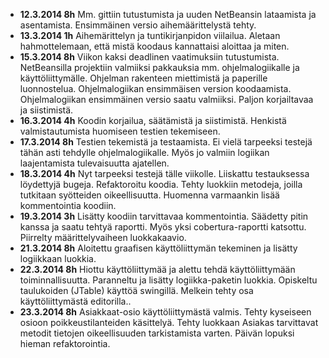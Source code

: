 - **12.3.2014 8h** Mm. gittiin tutustumista ja uuden NetBeansin lataamista ja asentamista. Ensimmäinen versio aihemäärittelystä tehty.
- **13.3.2014 1h** Aihemärittelyn ja tuntikirjanpidon viilailua. Aletaan hahmottelemaan, että mistä koodaus kannattaisi aloittaa ja miten.
- **15.3.2014 8h** Viikon kaksi deadlinen vaatimuksiin tutustumista. NetBeansilla projektiin valmiiksi pakkauksia mm. ohjelmalogiikalle ja käyttöliittymälle. Ohjelman rakenteen miettimistä ja paperille luonnostelua. Ohjelmalogiikan ensimmäisen version koodaamista. Ohjelmalogiikan ensimmäinen versio saatu valmiiksi. Paljon korjailtavaa ja siistimistä.
- **16.3.2014 4h** Koodin korjailua, säätämistä ja siistimistä. Henkistä valmistautumista huomiseen testien tekemiseen.
- **17.3.2014 8h** Testien tekemistä ja testaamista. Ei vielä tarpeeksi testejä tähän asti tehdylle ohjelmalogiikalle. Myös jo valmiin logiikan laajentamista tulevaisuutta ajatellen.
- **18.3.2014 4h** Nyt tarpeeksi testejä tälle viikolle. Liiskattu testauksessa löydettyjä bugeja. Refaktoroitu koodia. Tehty luokkiin metodeja, joilla tutkitaan syötteiden oikeellisuutta. Huomenna varmaankin lisää kommentointia koodiin.
- **19.3.2014 3h** Lisätty koodiin tarvittavaa kommentointia. Säädetty pitin kanssa ja saatu tehtyä raportti. Myös yksi cobertura-raportti katsottu. Piirrelty määrittelyvaiheen luokkakaavio.
- **21.3.2014 8h** Aloitettu graafisen käyttöliittymän tekeminen ja lisätty logiikkaan luokkia.
- **22.3.2014 8h** Hiottu käyttöliittymää ja alettu tehdä käyttöliittymään toiminnallisuutta. Paranneltu ja lisätty logiikka-paketin luokkia. Opiskeltu taulukoiden (JTable) käyttöä swingillä. Melkein tehty osa käyttöliittymästä editorilla..
- **23.3.2014 8h** Asiakkaat-osio käyttöliittymästä valmis. Tehty kyseiseen osioon poikkeustilanteiden käsittelyä. Tehty luokkaan Asiakas tarvittavat metodit tietojen oikeellisuuden tarkistamista varten. Päivän lopuksi hieman refaktorointia.